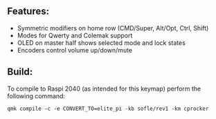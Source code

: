 ## Features:
- Symmetric modifiers on home row (CMD/Super, Alt/Opt, Ctrl, Shift)
- Modes for Qwerty and Colemak support
- OLED on master half shows selected mode and lock states
- Encoders control volume up/down/mute

## Build:
To compile to Raspi 2040 (as intended for this keymap) perform the following command:
```
qmk compile -c -e CONVERT_TO=elite_pi -kb sofle/rev1 -km cprocker
```
